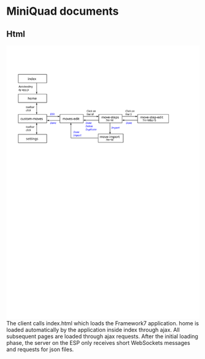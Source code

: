 # MiniQuad documents

## Html
![HtmlTree](https://raw.githubusercontent.com/wibauxl/MiniQuad/master/docs/html-tree.svg)
The client calls index.html which loads the Framework7 application.
home is loaded automatically by the application inside index through ajax.
All subsequent pages are loaded through ajax requests.
After the initial loading phase, the server on the ESP only receives short WebSockets messages and requests for json files.
 
